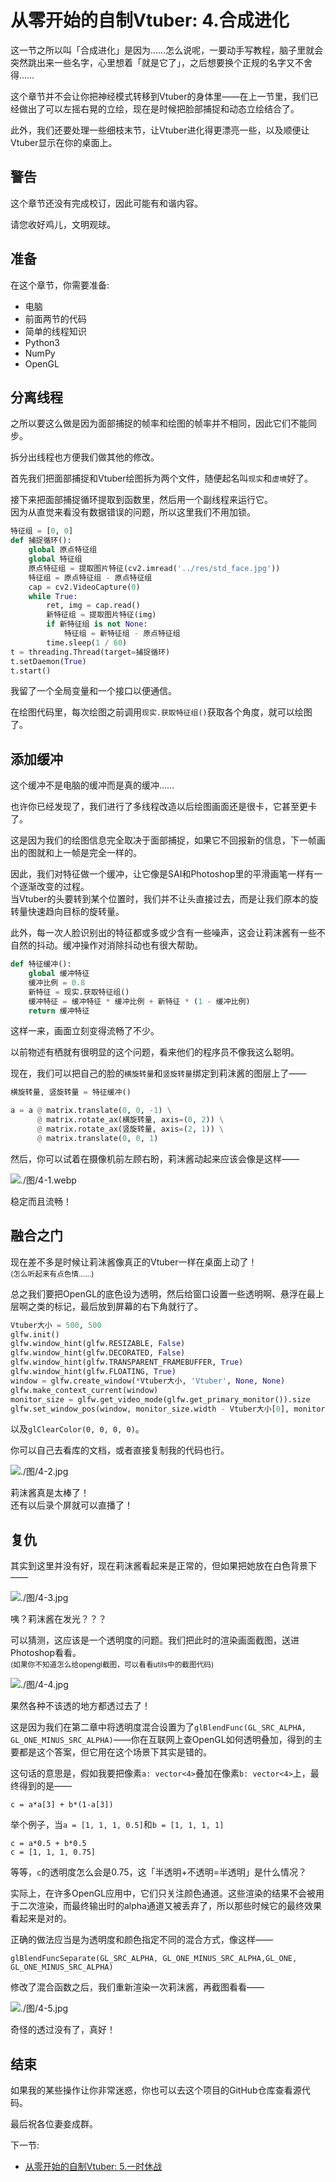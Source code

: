 # 从零开始的自制Vtuber: 4.合成进化

这一节之所以叫「合成进化」是因为……怎么说呢，一要动手写教程，脑子里就会突然跳出来一些名字，心里想着「就是它了」，之后想要换个正规的名字又不舍得……

这个章节并不会让你把神经模式转移到Vtuber的身体里——在上一节里，我们已经做出了可以左摇右晃的立绘，现在是时候把脸部捕捉和动态立绘结合了。

此外，我们还要处理一些细枝末节，让Vtuber进化得更漂亮一些，以及顺便让Vtuber显示在你的桌面上。

## 警告

这个章节还没有完成校订，因此可能有和谐内容。

请您收好鸡儿，文明观球。


## 准备

在这个章节，你需要准备: 

+ 电脑
+ 前面两节的代码
+ 简单的线程知识
+ Python3
+ NumPy
+ OpenGL


## 分离线程

之所以要这么做是因为面部捕捉的帧率和绘图的帧率并不相同，因此它们不能同步。

拆分出线程也方便我们做其他的修改。

首先我们把面部捕捉和Vtuber绘图拆为两个文件，随便起名叫`现实`和`虚境`好了。

接下来把面部捕捉循环提取到函数里，然后用一个副线程来运行它。  
因为从直觉来看没有数据错误的问题，所以这里我们不用加锁。

```python
特征组 = [0, 0]
def 捕捉循环():
    global 原点特征组
    global 特征组
    原点特征组 = 提取图片特征(cv2.imread('../res/std_face.jpg'))
    特征组 = 原点特征组 - 原点特征组
    cap = cv2.VideoCapture(0)
    while True:
        ret, img = cap.read()
        新特征组 = 提取图片特征(img)
        if 新特征组 is not None:
            特征组 = 新特征组 - 原点特征组
        time.sleep(1 / 60)
t = threading.Thread(target=捕捉循环)
t.setDaemon(True)
t.start()
```

我留了一个全局变量和一个接口以便通信。

在绘图代码里，每次绘图之前调用`现实.获取特征组()`获取各个角度，就可以绘图了。


## 添加缓冲

这个缓冲不是电脑的缓冲而是真的缓冲……

也许你已经发现了，我们进行了多线程改造以后绘图画面还是很卡，它甚至更卡了。  

这是因为我们的绘图信息完全取决于面部捕捉，如果它不回报新的信息，下一帧画出的图就和上一帧是完全一样的。

因此，我们对特征做一个缓冲，让它像是SAI和Photoshop里的平滑画笔一样有一个逐渐改变的过程。  
当Vtuber的头要转到某个位置时，我们并不让头直接过去，而是让我们原本的旋转量快速趋向目标的旋转量。

此外，每一次人脸识别出的特征都或多或少含有一些噪声，这会让莉沫酱有一些不自然的抖动。缓冲操作对消除抖动也有很大帮助。

```python
def 特征缓冲():
    global 缓冲特征
    缓冲比例 = 0.8
    新特征 = 现实.获取特征组()
    缓冲特征 = 缓冲特征 * 缓冲比例 + 新特征 * (1 - 缓冲比例)
    return 缓冲特征
```

这样一来，画面立刻变得流畅了不少。

以前物述有栖就有很明显的这个问题，看来他们的程序员不像我这么聪明。

现在，我们可以把自己的脸的`横旋转量`和`竖旋转量`绑定到莉沫酱的图层上了——

```python
横旋转量, 竖旋转量 = 特征缓冲()
```

```python
a = a @ matrix.translate(0, 0, -1) \
      @ matrix.rotate_ax(横旋转量, axis=(0, 2)) \
      @ matrix.rotate_ax(竖旋转量, axis=(2, 1)) \
      @ matrix.translate(0, 0, 1)
```

然后，你可以试着在摄像机前左顾右盼，莉沫酱动起来应该会像是这样——

![./图/4-1.webp](./图/4-1.webp)  

稳定而且流畅！  


## 融合之门

现在差不多是时候让莉沫酱像真正的Vtuber一样在桌面上动了！  
<sub>(怎么听起来有点色情……)</sub>

总之我们要把OpenGL的底色设为透明，然后给窗口设置一些透明啊、悬浮在最上层啊之类的标记，最后放到屏幕的右下角就行了。

```python
Vtuber大小 = 500, 500
glfw.init()
glfw.window_hint(glfw.RESIZABLE, False)
glfw.window_hint(glfw.DECORATED, False)
glfw.window_hint(glfw.TRANSPARENT_FRAMEBUFFER, True)
glfw.window_hint(glfw.FLOATING, True)
window = glfw.create_window(*Vtuber大小, 'Vtuber', None, None)
glfw.make_context_current(window)
monitor_size = glfw.get_video_mode(glfw.get_primary_monitor()).size
glfw.set_window_pos(window, monitor_size.width - Vtuber大小[0], monitor_size.height - Vtuber大小[1])
```

以及`glClearColor(0, 0, 0, 0)`。

你可以自己去看库的文档，或者直接复制我的代码也行。

![./图/4-2.jpg](./图/4-2.jpg)

莉沫酱真是太棒了！  
还有以后录个屏就可以直播了！

## 复仇

其实到这里并没有好，现在莉沫酱看起来是正常的，但如果把她放在白色背景下——

![./图/4-3.jpg](./图/4-3.jpg)

咦？莉沫酱在发光？？？

可以猜测，这应该是一个透明度的问题。我们把此时的渲染画面截图，送进Photoshop看看。  
<sub>(如果你不知道怎么给opengl截图，可以看看utils中的截图代码)</sub>

![./图/4-4.jpg](./图/4-4.jpg)

果然各种不该透的地方都透过去了！

这是因为我们在第二章中将透明度混合设置为了`glBlendFunc(GL_SRC_ALPHA, GL_ONE_MINUS_SRC_ALPHA)`——你在互联网上查OpenGL如何透明叠加，得到的主要都是这个答案，但它用在这个场景下其实是错的。

这句话的意思是，假如我要把像素`a: vector<4>`叠加在像素`b: vector<4>`上，最终得到的是——

```
c = a*a[3] + b*(1-a[3])
```

举个例子，当`a = [1, 1, 1, 0.5]`和`b = [1, 1, 1, 1]`

```
c = a*0.5 + b*0.5 
c = [1, 1, 1, 0.75]
```

等等，`c`的透明度怎么会是0.75，这「半透明+不透明=半透明」是什么情况？

实际上，在许多OpenGL应用中，它们只关注颜色通道。这些渲染的结果不会被用于二次渲染，而最终输出时的alpha通道又被丢弃了，所以那些时候它的最终效果看起来是对的。

正确的做法应当是为透明度和颜色指定不同的混合方式，像这样——

```
glBlendFuncSeparate(GL_SRC_ALPHA, GL_ONE_MINUS_SRC_ALPHA,GL_ONE, GL_ONE_MINUS_SRC_ALPHA)
```

修改了混合函数之后，我们重新渲染一次莉沫酱，再截图看看——

![./图/4-5.jpg](./图/4-5.jpg)

奇怪的透过没有了，真好！


## 结束

如果我的某些操作让你非常迷惑，你也可以去这个项目的GitHub仓库查看源代码。

最后祝各位妻妾成群。

下一节: 
+ [从零开始的自制Vtuber: 5.一时休战](5.md)


